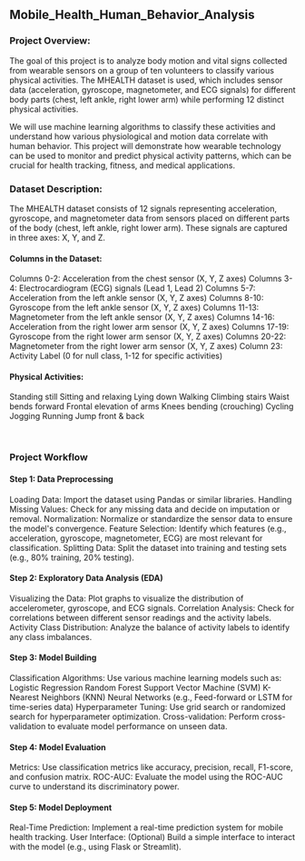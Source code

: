 ## Mobile_Health_Human_Behavior_Analysis

### Project Overview:

The goal of this project is to analyze body motion and vital signs collected from wearable sensors on a group of ten volunteers to classify various physical activities. The MHEALTH dataset is used, which includes sensor data (acceleration, gyroscope, magnetometer, and ECG signals) for different body parts (chest, left ankle, right lower arm) while performing 12 distinct physical activities.

We will use machine learning algorithms to classify these activities and understand how various physiological and motion data correlate with human behavior. This project will demonstrate how wearable technology can be used to monitor and predict physical activity patterns, which can be crucial for health tracking, fitness, and medical applications.
<br>

### Dataset Description:

The MHEALTH dataset consists of 12 signals representing acceleration, gyroscope, and magnetometer data from sensors placed on different parts of the body (chest, left ankle, right lower arm). These signals are captured in three axes: X, Y, and Z.

#### Columns in the Dataset:

Columns 0-2: Acceleration from the chest sensor (X, Y, Z axes)
Columns 3-4: Electrocardiogram (ECG) signals (Lead 1, Lead 2)
Columns 5-7: Acceleration from the left ankle sensor (X, Y, Z axes)
Columns 8-10: Gyroscope from the left ankle sensor (X, Y, Z axes)
Columns 11-13: Magnetometer from the left ankle sensor (X, Y, Z axes)
Columns 14-16: Acceleration from the right lower arm sensor (X, Y, Z axes)
Columns 17-19: Gyroscope from the right lower arm sensor (X, Y, Z axes)
Columns 20-22: Magnetometer from the right lower arm sensor (X, Y, Z axes)
Column 23: Activity Label (0 for null class, 1-12 for specific activities)


#### Physical Activities:

Standing still
Sitting and relaxing
Lying down
Walking
Climbing stairs
Waist bends forward
Frontal elevation of arms
Knees bending (crouching)
Cycling
Jogging
Running
Jump front & back

<br>

### Project Workflow

#### Step 1: Data Preprocessing

Loading Data: Import the dataset using Pandas or similar libraries.
Handling Missing Values: Check for any missing data and decide on imputation or removal.
Normalization: Normalize or standardize the sensor data to ensure the model's convergence.
Feature Selection: Identify which features (e.g., acceleration, gyroscope, magnetometer, ECG) are most relevant for classification.
Splitting Data: Split the dataset into training and testing sets (e.g., 80% training, 20% testing).

#### Step 2: Exploratory Data Analysis (EDA)

Visualizing the Data: Plot graphs to visualize the distribution of accelerometer, gyroscope, and ECG signals.
Correlation Analysis: Check for correlations between different sensor readings and the activity labels.
Activity Class Distribution: Analyze the balance of activity labels to identify any class imbalances.

#### Step 3: Model Building

Classification Algorithms: Use various machine learning models such as:
Logistic Regression
Random Forest
Support Vector Machine (SVM)
K-Nearest Neighbors (KNN)
Neural Networks (e.g., Feed-forward or LSTM for time-series data)
Hyperparameter Tuning: Use grid search or randomized search for hyperparameter optimization.
Cross-validation: Perform cross-validation to evaluate model performance on unseen data.

#### Step 4: Model Evaluation

Metrics: Use classification metrics like accuracy, precision, recall, F1-score, and confusion matrix.
ROC-AUC: Evaluate the model using the ROC-AUC curve to understand its discriminatory power.

#### Step 5: Model Deployment 

Real-Time Prediction: Implement a real-time prediction system for mobile health tracking.
User Interface: (Optional) Build a simple interface to interact with the model (e.g., using Flask or Streamlit).
